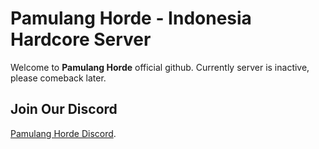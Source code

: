 # Pamulang Horde - Indonesia Hardcore Server

Welcome to **Pamulang Horde** official github. Currently server is inactive, please comeback later.

## Join Our Discord

[Pamulang Horde Discord](s.id/pamulanghordediscord).